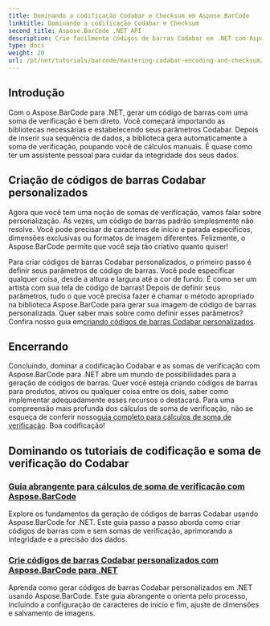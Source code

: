 ```yaml
---
title: Dominando a codificação Codabar e Checksum em Aspose.BarCode
linktitle: Dominando a codificação Codabar e Checksum
second_title: Aspose.BarCode .NET API
description: Crie facilmente códigos de barras Codabar em .NET com Aspose.BarCode. Explore tutoriais sobre cálculos de checksum e geração de códigos de barras personalizados.
type: docs
weight: 20
url: /pt/net/tutorials/barcode/mastering-codabar-encoding-and-checksum/
---
```

## Introdução

Com o Aspose.BarCode para .NET, gerar um código de barras com uma soma de verificação é bem direto. Você começará importando as bibliotecas necessárias e estabelecendo seus parâmetros Codabar. Depois de inserir sua sequência de dados, a biblioteca gera automaticamente a soma de verificação, poupando você de cálculos manuais. É quase como ter um assistente pessoal para cuidar da integridade dos seus dados.

## Criação de códigos de barras Codabar personalizados

Agora que você tem uma noção de somas de verificação, vamos falar sobre personalização. Às vezes, um código de barras padrão simplesmente não resolve. Você pode precisar de caracteres de início e parada específicos, dimensões exclusivas ou formatos de imagem diferentes. Felizmente, o Aspose.BarCode permite que você seja tão criativo quanto quiser!

 Para criar códigos de barras Codabar personalizados, o primeiro passo é definir seus parâmetros de código de barras. Você pode especificar qualquer coisa, desde a altura e largura até a cor de fundo. É como ser um artista com sua tela de código de barras! Depois de definir seus parâmetros, tudo o que você precisa fazer é chamar o método apropriado na biblioteca Aspose.BarCode para gerar sua imagem de código de barras personalizada. Quer saber mais sobre como definir esses parâmetros? Confira nosso guia em[criando códigos de barras Codabar personalizados](./custom-codabar-barcodes/).

## Encerrando

Concluindo, dominar a codificação Codabar e as somas de verificação com Aspose.BarCode para .NET abre um mundo de possibilidades para a geração de códigos de barras. Quer você esteja criando códigos de barras para produtos, ativos ou qualquer coisa entre os dois, saber como implementar adequadamente esses recursos o destacará. Para uma compreensão mais profunda dos cálculos de soma de verificação, não se esqueça de conferir nosso[guia completo para cálculos de soma de verificação](./guide-to-checksum-calculation/). Boa codificação!


## Dominando os tutoriais de codificação e soma de verificação do Codabar
### [Guia abrangente para cálculos de soma de verificação com Aspose.BarCode](./guide-to-checksum-calculation/)
Explore os fundamentos da geração de códigos de barras Codabar usando Aspose.BarCode for .NET. Este guia passo a passo aborda como criar códigos de barras com e sem somas de verificação, aprimorando a integridade e a precisão dos dados.
### [Crie códigos de barras Codabar personalizados com Aspose.BarCode para .NET](./custom-codabar-barcodes/)
Aprenda como gerar códigos de barras Codabar personalizados em .NET usando Aspose.BarCode. Este guia abrangente o orienta pelo processo, incluindo a configuração de caracteres de início e fim, ajuste de dimensões e salvamento de imagens.